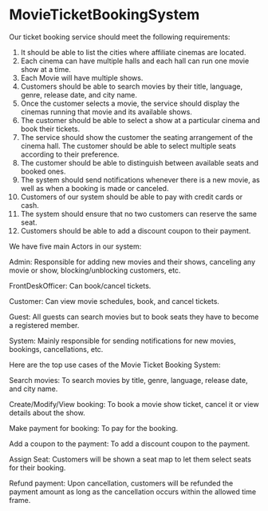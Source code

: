 # MovieTicketBookingSystem

Our ticket booking service should meet the following requirements:

1) It should be able to list the cities where affiliate cinemas are located.
2) Each cinema can have multiple halls and each hall can run one movie show at a time.
3) Each Movie will have multiple shows.
4) Customers should be able to search movies by their title, language, genre, release date, and city name.
5) Once the customer selects a movie, the service should display the cinemas running that movie and its available shows.
6) The customer should be able to select a show at a particular cinema and book their tickets.
7) The service should show the customer the seating arrangement of the cinema hall. The customer should be able to select multiple seats according to their preference.
8) The customer should be able to distinguish between available seats and booked ones.
9) The system should send notifications whenever there is a new movie, as well as when a booking is made or canceled.
10) Customers of our system should be able to pay with credit cards or cash.
11) The system should ensure that no two customers can reserve the same seat.
12) Customers should be able to add a discount coupon to their payment.

We have five main Actors in our system:

Admin: Responsible for adding new movies and their shows, canceling any movie or show, blocking/unblocking customers, etc.

FrontDeskOfficer: Can book/cancel tickets.

Customer: Can view movie schedules, book, and cancel tickets.

Guest: All guests can search movies but to book seats they have to become a registered member.

System: Mainly responsible for sending notifications for new movies, bookings, cancellations, etc.

Here are the top use cases of the Movie Ticket Booking System:

Search movies: To search movies by title, genre, language, release date, and city name.

Create/Modify/View booking: To book a movie show ticket, cancel it or view details about the show.

Make payment for booking: To pay for the booking.

Add a coupon to the payment: To add a discount coupon to the payment.

Assign Seat: Customers will be shown a seat map to let them select seats for their booking.

Refund payment: Upon cancellation, customers will be refunded the payment amount as long as the cancellation occurs within the allowed time frame.

